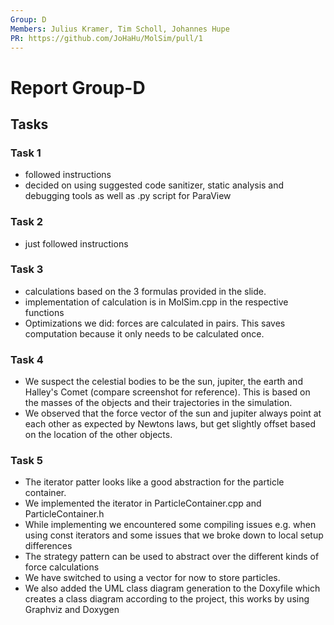 ```yaml
---
Group: D
Members: Julius Kramer, Tim Scholl, Johannes Hupe
PR: https://github.com/JoHaHu/MolSim/pull/1
---
```


# Report Group-D

## Tasks

### Task 1

- followed instructions
- decided on using suggested code sanitizer, static analysis and debugging tools as well as .py script for ParaView

### Task 2

- just followed instructions

### Task 3

- calculations based on the 3 formulas provided in the slide.
- implementation of calculation is in MolSim.cpp in the respective functions
- Optimizations we did: forces are calculated in pairs. This saves computation because it only needs to be calculated once.

### Task 4

- We suspect the celestial bodies to be the sun, jupiter, the earth and Halley's Comet (compare screenshot for reference). This is based on the masses of the objects
  and their trajectories in the simulation.
- We observed that the force vector of the sun and jupiter always point at each other as expected by Newtons laws, but
  get slightly offset based on the location of the other objects.

### Task 5

- The iterator patter looks like a good abstraction for the particle container.
- We implemented the iterator in ParticleContainer.cpp and ParticleContainer.h
- While implementing we encountered some compiling issues e.g. when using const iterators and some issues that we broke down to local setup differences
- The strategy pattern can be used to abstract over the different kinds of force calculations
- We have switched to using a vector for now to store particles.
- We also added the UML class diagram generation to the Doxyfile which creates a class diagram according to the project, this works by using Graphviz and Doxygen

